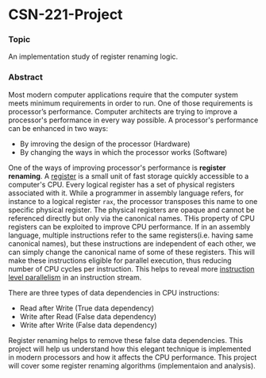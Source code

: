 # CSN-221-Project

### Topic  
An implementation study of register renaming logic.

### Abstract

Most modern computer applications require that the computer system meets minimum requirements in order to run. One of those
requirements is processor’s performance. Computer architects are trying to improve a processor's performance in every way
possible. A processor's performance can be enhanced in two ways:
- By imroving the design of the processor (Hardware)
- By changing the ways in which the processor works (Software)

One of the ways of improving processor's performance is **register renaming**. A [register](https://en.wikipedia.org/wiki/Processor_register) is a small unit of fast storage quickly accessible to a computer's CPU. Every logical register has a set of physical registers associated with it. While a programmer in assembly language refers, for instance to a logical register `rax`, the processor transposes this name to one specific physical register. The physical registers are opaque and cannot be referenced directly but only via the canonical names. THis property of CPU registers can be exploited to improve CPU performance. If in an assembly language, multiple instructions refer to the same registers(i.e. having same canonical names), but these instructions are independent of each other, we can simply change the  canonical name of some of these registers. This will make these instructions eligible for parallel execution, thus reducing number of CPU cycles per instruction. This helps to reveal more [instruction level parallelism](https://en.wikipedia.org/wiki/Instruction-level_parallelism) in an instruction stream.

There are three types of data dependencies in CPU instructions:
- Read after Write (True data dependency)
- Write after Read (False data dependency)
- Write after Write (False data dependency)

Register renaming helps to remove these false data dependencies. This project will help us understand how this elegant technique is implemented in modern processors and how it affects the CPU performance. This project will cover some register renaming algorithms (implementaion and analysis).
